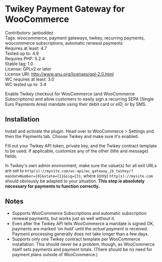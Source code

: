 # Twikey Payment Gateway for WooCommerce
Contributors: janboddez  
Tags: woocommerce, payment gateways, twikey, recurring payments, woocommerce subscriptions, automatic renewal payments  
Requires at least: 4.7  
Tested up to: 4.9  
Requires PHP: 5.2.4  
Stable tag: 1.0  
License: GPLv2 or later  
License URI: http://www.gnu.org/licenses/gpl-2.0.html  
WC requires at least: 3.0  
WC tested up to: 3.4  

Enable Twikey checkout for WooCommerce (and WooCommerce Subscriptions) and allow
customers to easily sign a recurring SEPA (Single Euro Payments Area) mandate
using their debit card or eID, or by SMS.

## Installation
Install and activate the plugin. Head over to WooCommerce > Settings and then
the Payments tab. Choose Twikey and make sure it's enabled.

Fill out your Twikey API token, private key, and the Twikey contract template to
be used. If applicable, customize any of the other (title and message) fields.

In Twikey's own admin environment, make sure the value(s) for all exit URLs are
set to
`http(s)://mysite.com/wc-api/wc_gateway_jb_twikey/?mandateNumber={0}&state={1}&sig={3}`,
where (only) `http(s)://mysite.com` should obviously be adapted to your
situation. **This step is absolutely necessary for payments to function
correctly.**

## Notes
* Supports WooCommerce Subscriptions and automatic subscription renewal
payments, but works just as well without it.
* Even after the Twikey API tells WooCommerce a mandate is signed OK, payments
are marked _'on hold'_ until the _actual payment_ is received. Payment
processing generally does not take longer than a few days.
* Supports only one Twikey contract template per WooCommerce installation. This
should never be a problem, though, as WooCommerce itself sets payments and
payment totals. (There should be no need for payment plans outside of
WooCommerce.)
